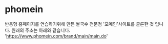 # phomein
반응형 홈페이지를 연습하기위해 만든
쌀국수 전문점 '포메인'사이트를 클론한 것 입니다. 원래의 주소는 아래와 같습니다.
'https://www.phomein.com/brand/main/main.do'
